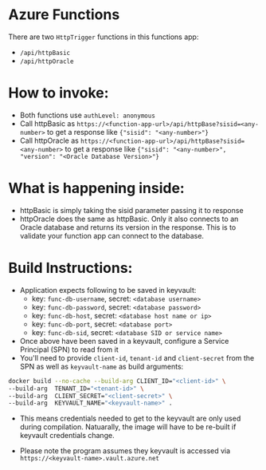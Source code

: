 # Azure Functions 
There are two `HttpTrigger` functions in this functions app: 
* `/api/httpBasic`
* `/api/httpOracle`


# How to invoke: 
* Both functions use `authLevel: anonymous`
* Call httpBasic as `https://<function-app-url>/api/httpBase?sisid=<any-number>` to get a response like `{"sisid": "<any-number>"}`
* Call httpOracle as `https://<function-app-url>/api/httpBase?sisid=<any-number>` to get a response like `{"sisid": "<any-number>", "version": "<Oracle Database Version>"}`


# What is happening inside: 
* httpBasic is simply taking the sisid parameter passing it to response
* httpOracle does the same as httpBasic. Only it also connects to an Oracle database and returns its version in the response. This is to validate your function app can connect to the database.


# Build Instructions: 
* Application expects following to be saved in keyvault: 
    - key: `func-db-username`, secret: `<database username>` 
    - key: `func-db-password`, secret: `<database password>`
    - key: `func-db-host`, secret: `<database host name or ip>`
    - key: `func-db-port`, secret: `<database port>`
    - key: `func-db-sid`, secret: `<database SID or service name>` 
* Once above have been saved in a keyvault, configure a Service Principal (SPN) to read from it 
* You'll need to provide `client-id`, `tenant-id` and `client-secret` from the SPN as well as `keyvault-name` as build arguments: 

```bash
docker build --no-cache --build-arg CLIENT_ID="<client-id>" \
--build-arg  TENANT_ID="<tenant-id>" \
--build-arg  CLIENT_SECRET="<client-secret>" \
--build-arg  KEYVAULT_NAME="<keyvault-name>" .
```

* This means credentials needed to get to the keyvault are only used during compilation. Natuarally, the image will have to be re-built if keyvault credentials change. 

* Please note the program assumes they keyvault is accessed via `https://<keyvault-name>.vault.azure.net` 